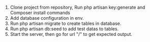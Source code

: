 1) Clone project from repository, Run php artisan key:generate and Composer install commands <br>
2) Add database configuration in env.<br>
3) Run php artisan migrate to create tables in database.<br>
4) Run php artisan db:seed to add test datas to tables.<br>
5) Start the server, then go for url "/" to get expected output.<br>
